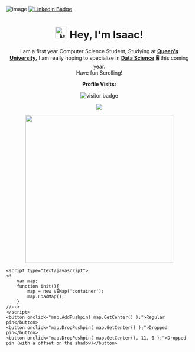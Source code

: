 ![image](https://github.com/i-ouellette/i-ouellette/assets/157050094/8a4eab11-47fd-4570-a199-00a08d210791)
[![Linkedin Badge](https://img.shields.io/badge/-LinkedIn-blue?style=flat-square&logo=Linkedin&logoColor=white&link=https://www.linkedin.com/in/isaac-ouellette-/)](https://www.linkedin.com/in/isaac-ouellette-/)
<h1 align="center"><picture>
  <source srcset="https://fonts.gstatic.com/s/e/notoemoji/latest/270c_fe0f/512.webp" type="image/webp">
  <img src="https://fonts.gstatic.com/s/e/notoemoji/latest/270c_fe0f/512.gif" alt="✌" width="32" height="32">
</picture>Hey, I'm Isaac!</h1>

<p align="center" width="150px">I am a first year Computer Science Student, Studying at <a href="https://www.queensu.ca/"><b>Queen's University.</b></a> I am really hoping to specialize in <a href= "https://www.cs.queensu.ca/undergraduate/programs/options/data-analytics.php"><b>Data Science</b></a> 🖥️ this coming year. <br> Have fun Scrolling!</p>
<p align="center"><b>Profile Visits:</b></p>
<p align="center"><img src="https://profile-counter.glitch.me/%7Bi-ouellette%7D/count.svg" alt="visitor badge"/></p>
<p align="center"><img src="https://github-readme-stats.vercel.app/api/top-langs/?username=i-ouellette&layout=compact&hide=TSQL&theme=blue_navy"></p>
<p align="center" ><img src="https://github-readme-stats.vercel.app/api?username=i-ouellette&count_private=true&show_icons=true&&theme=blue_navy&include_all_commits=true" width="400"></p> 

<!DOCTYPE html>
<html>
<head>
	<meta http-equiv="Content-Type" content="text/html; charset=utf-8" />
	<script type="text/javascript" src="http://ecn.dev.virtualearth.net/mapcontrol/mapcontrol.ashx?v=6.3"></script>
	<script type="text/javascript" src="_extensions.js"></script>
	<style>
	<!-- 
	.droppin_icon {
		height: 30px; 
		width: 25px; 
		background: url('http://www.garzilla.net/vemaps/images/pin.gif') no-repeat 0 0; 
		cursor: pointer; 
	}
	.droppin_shadow {
		height: 30px; 
		width: 42px;
		background: url('http://www.garzilla.net/vemaps/images/pinShadow.gif') no-repeat 0 0; 
		-moz-user-select: none;
		-webkit-user-select: none;
		filter: Alpha(opacity=50); 
		-moz-opacity: 0.60; 
		opacity: 0.60;
	}
	--> 
	</style>
</head>
<body onload="init();">

	<script type="text/javascript">
	<!-- 
		var map;
		function init(){
			map = new VEMap('container');
			map.LoadMap();
		}
	//--> 
	</script>
	<button onclick="map.AddPushpin( map.GetCenter() );">Regular pin</button>
	<button onclick="map.DropPushpin( map.GetCenter() );">Dropped pin</button>
	<button onclick="map.DropPushpin( map.GetCenter(), 11, 0 );">Dropped pin (with a offset on the shadow)</button>
	
</body>
</html>
